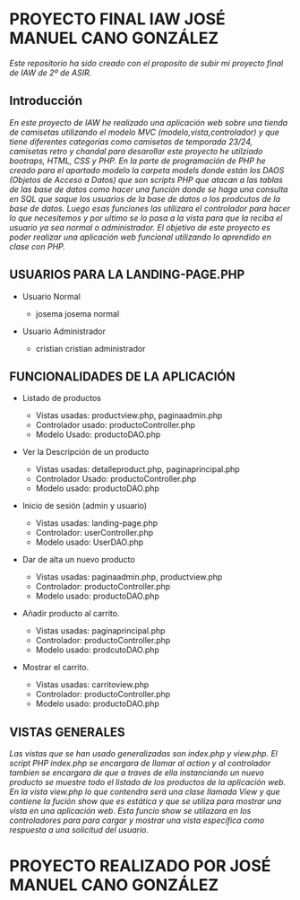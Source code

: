 # PROYECTO FINAL IAW JOSÉ MANUEL CANO GONZÁLEZ

*Este repositorio ha sido creado con el proposito de subir mi proyecto final de IAW de 2º de ASIR.*

## Introducción ##

*En este proyecto de IAW he realizado una aplicación web sobre una tienda de camisetas utilizando el modelo MVC (modelo,vista,controlador) y que tiene diferentes categorías como camisetas de temporada 23/24, camisetas retro y chandal para desarollar este proyecto he utilziado bootraps, HTML, CSS y PHP. En la parte de programación de PHP he creado para el apartado modelo la carpeta models donde están los DAOS (Objetos de Acceso a Datos) que son scripts PHP que atacan a las tablas de las base de datos como hacer una función donde se haga una consulta en SQL que saque los usuarios de la base de datos o los prodcutos de la base de datos. Luego esas funciones las utilizara el controlador para hacer lo que necesitemos y por ultimo se lo pasa a la vista para que la reciba el usuario ya sea normal o administrador. El objetivo de este proyecto es poder realizar una aplicación web funcional utilizando lo aprendido en clase con PHP.*

## USUARIOS PARA LA LANDING-PAGE.PHP ##

* Usuario Normal 
    * josema josema normal

* Usuario Administrador
    * cristian cristian administrador


## FUNCIONALIDADES DE LA APLICACIÓN ##

* Listado de productos

    * Vistas usadas: productview.php, paginaadmin.php
    * Controlador usado: productoController.php
    * Modelo Usado: productoDAO.php

* Ver la Descripción de un producto

    * Vistas usadas: detalleproduct.php, paginaprincipal.php
    * Controlador Usado: productoController.php
    * Modelo usado: productoDAO.php

* Inicio de sesión (admin y usuario)

    * Vistas usadas: landing-page.php
    * Controlador: userController.php
    * Modelo usado: UserDAO.php

* Dar de alta un nuevo producto

    * Vistas usadas: paginaadmin.php, productview.php
    * Controlador: productoController.php
    * Modelo usado: productoDAO.php

* Añadir producto al carrito.

    * Vistas usadas: paginaprincipal.php
    * Controlador: productoController.php
    * Modelo usado: prodcutoDAO.php


* Mostrar el carrito.

    * Vistas usadas: carritoview.php
    * Controlador: productoController.php
    * Modelo usado: productoDAO.php


## VISTAS GENERALES ##

*Las vistas que se han usado generalizadas son index.php y view.php. El script PHP index.php se encargara de llamar al action y al controlador tambien se encargara de que a traves de ella instanciando un nuevo producto se muestre todo el listado de los productos de la aplicación web. En la vista view.php lo que contendra será una clase llamada View y que contiene la fución show que es estática y que se utiliza para mostrar una vista en una aplicación web. Esta funcio show se utilazara en los controladores para para cargar y mostrar una vista específica como respuesta a una solicitud del usuario.*



# PROYECTO REALIZADO POR JOSÉ MANUEL CANO GONZÁLEZ